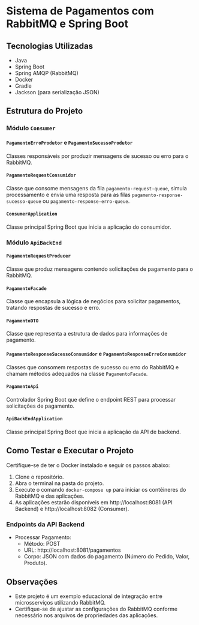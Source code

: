 # Sistema de Pagamentos com RabbitMQ e Spring Boot

## Tecnologias Utilizadas

- Java
- Spring Boot
- Spring AMQP (RabbitMQ)
- Docker
- Gradle
- Jackson (para serialização JSON)

## Estrutura do Projeto

### Módulo `Consumer`

#### `PagamentoErroProdutor` e `PagamentoSucessoProdutor`

Classes responsáveis por produzir mensagens de sucesso ou erro para o RabbitMQ.

#### `PagamentoRequestConsumidor`

Classe que consome mensagens da fila `pagamento-request-queue`, simula processamento e envia uma resposta para as filas `pagamento-response-sucesso-queue` ou `pagamento-response-erro-queue`.

#### `ConsumerApplication`

Classe principal Spring Boot que inicia a aplicação do consumidor.

### Módulo `ApiBackEnd`

#### `PagamentoRequestProducer`

Classe que produz mensagens contendo solicitações de pagamento para o RabbitMQ.

#### `PagamentoFacade`

Classe que encapsula a lógica de negócios para solicitar pagamentos, tratando respostas de sucesso e erro.

#### `PagamentoDTO`

Classe que representa a estrutura de dados para informações de pagamento.

#### `PagamentoResponseSucessoConsumidor` e `PagamentoResponseErroConsumidor`

Classes que consomem respostas de sucesso ou erro do RabbitMQ e chamam métodos adequados na classe `PagamentoFacade`.

#### `PagamentoApi`

Controlador Spring Boot que define o endpoint REST para processar solicitações de pagamento.

#### `ApiBackEndApplication`

Classe principal Spring Boot que inicia a aplicação da API de backend.

## Como Testar e Executar o Projeto

Certifique-se de ter o Docker instalado e seguir os passos abaixo:

1. Clone o repositório.
2. Abra o terminal na pasta do projeto.
3. Execute o comando `docker-compose up` para iniciar os contêineres do RabbitMQ e das aplicações.
4. As aplicações estarão disponíveis em http://localhost:8081 (API Backend) e http://localhost:8082 (Consumer).

### Endpoints da API Backend

- Processar Pagamento:
  - Método: POST
  - URL: http://localhost:8081/pagamentos
  - Corpo: JSON com dados do pagamento (Número do Pedido, Valor, Produto).

## Observações

- Este projeto é um exemplo educacional de integração entre microsserviços utilizando RabbitMQ.
- Certifique-se de ajustar as configurações do RabbitMQ conforme necessário nos arquivos de propriedades das aplicações.

